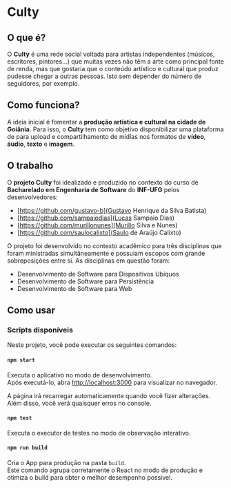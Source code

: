 # Culty

## O que é?
O **Culty** é uma rede social voltada para artistas independentes (músicos, escritores, pintores...) que muitas vezes não têm a arte como principal fonte de renda, mas que gostaria que o conteúdo artístico e cultural que produz pudesse chegar a outras pessoas. Isto sem depender do número de seguidores, por exemplo.

## Como funciona?
A ideia inicial é fomentar a **produção artística e cultural na cidade de Goiânia**. Para isso, o **Culty** tem como objetivo disponibilizar uma plataforma de para upload e compartilhamento de mídias nos formatos de **vídeo**, **áudio**, **texto** e **imagem**.

## O trabalho
O **projeto Culty** foi idealizado e produzido no contexto do curso de **Bacharelado em Engenharia de Software** do **INF-UFG** pelos desenvolvedores:

- [https://github.com/gustavo-b](Gustavo Henrique da Silva Batista)
- [https://github.com/sampaiodias](Lucas Sampaio Dias)
- [https://github.com/murillonunes](Murillo Silva e Nunes)
- [https://github.com/saulocalixto](Saulo de Araújo Calixto)

O projeto foi desenvolvido no contexto acadêmico para três disciplinas que foram ministradas simultâneamente e possuíam escopos com grande sobreposições entre si. As disciplinas em questão foram:

- Desenvolvimento de Software para Dispositivos Ubíquos
- Desenvolvimento de Software para Persistência
- Desenvolvimento de Software para Web

## Como usar

### Scripts disponíveis

Neste projeto, você pode executar os seguintes comandos:

#### `npm start`

Executa o aplicativo no modo de desenvolvimento.<br>
Após executá-lo, abra [http://localhost:3000](http://localhost:3000) para visualizar no navegador.

A página irá recarregar automaticamente quando você fizer alterações.<br>
Além disso, você verá quaisquer erros no console.

#### `npm test`

Executa o executor de testes no modo de observação interativo.<br>

#### `npm run build`

Cria o App para produção na pasta `build`.<br>
Este comando agrupa corretamente o React no modo de produção e otimiza o build para obter o melhor desempenho possível.
